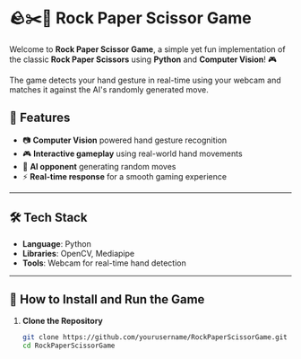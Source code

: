 # 🪨✂️📄 Rock Paper Scissor Game

Welcome to **Rock Paper Scissor Game**, a simple yet fun implementation of the classic **Rock Paper Scissors** using **Python** and **Computer Vision**! 🎮

The game detects your hand gesture in real-time using your webcam and matches it against the AI's randomly generated move. 

## 🌟 Features

- 📷 **Computer Vision** powered hand gesture recognition
- 🎮 **Interactive gameplay** using real-world hand movements
- 🧠 **AI opponent** generating random moves
- ⚡ **Real-time response** for a smooth gaming experience

---

## 🛠️ Tech Stack

- **Language**: Python
- **Libraries**: OpenCV, Mediapipe
- **Tools**: Webcam for real-time hand detection

---

## 🚀 How to Install and Run the Game

1. **Clone the Repository**

   ```bash
   git clone https://github.com/yourusername/RockPaperScissorGame.git
   cd RockPaperScissorGame
